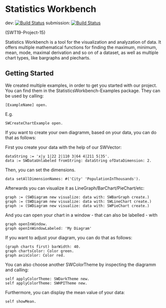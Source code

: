 # Statistics Workbench

dev: [![Build Status](https://api.travis-ci.org/hpi-swa-teaching/StatisticsWorkbench.svg?branch=submission)](https://travis-ci.org/hpi-swa-teaching/StatisticsWorkbench) 
submission: [![Build Status](https://api.travis-ci.org/hpi-swa-teaching/StatisticsWorkbench.svg?branch=dev)](https://travis-ci.org/hpi-swa-teaching/StatisticsWorkbench) 

(SWT19-Project-15)

Statistics Workbench is a tool for the visualization and analyzation of data. 
It offers multiple mathematical functions for finding the maximum, minimum, mean, mode, maximal derivation and so on of a dataset, as well as multiple chart types, like bargraphs and piecharts.

## Getting Started


We created multiple examples, in order to get you started with our project.
You can find them in the StatisticsWorkbench-Examples package.
They can be used by calling:
```
[ExampleName] open.
```
E.g.
```
SWCreateChartExample open.
```
If you want to create your own diagramm, based on your data, you can do that as follows: 

First you create your data with the help of our SWVector:

```
dataString := 'x|y 1|22 2|110 3|64 4|211 5|35'.
data := SWDataUnlabeled fromString: dataString ofDataDimension: 2.

```

Then, you can set the dimensions.

```
data setAllDimensionNames: #('City' 'PopulationInThousands').

```
Afterwards you can visualize it as LineGraph/BarChart/PieChart/etc:

```
graph := (SWDiagram new visualize: data with: SWBarGraph create.) 
graph := (SWDiagram new visualize: data with: SWLineChart create.)
graph := (SWDiagram new visualize: data with: SWPieChart create.)
```

And you can open your chart in a window - that can also be labelled - with 

```
graph openInWindow.
graph openInWindowLabeled: 'My Diagram'
```

If you want to adjust your diagram, you can do that as follows: 

```
(graph charts first) barWidth: 40.
graph chartsColor: Color green.
graph axisColor: Color red.
```

You can also choose another SWColorTheme by inspecting the diagramm and calling:
```
self applyColorTheme: SWDarkTheme new.
self applyColorTheme: SWHPITheme new.
```

Furthermore, you can display the mean value of your data:
```
self showMean.
```
